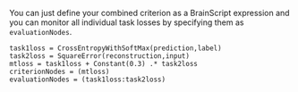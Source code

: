 You can just define your combined criterion as a BrainScript expression and you can monitor all individual task losses by specifying them as `evaluationNodes`.
```
task1loss = CrossEntropyWithSoftMax(prediction,label)
task2loss = SquareError(reconstruction,input)
mtloss = task1loss + Constant(0.3) .* task2loss 
criterionNodes = (mtloss)
evaluationNodes = (task1loss:task2loss)
```
